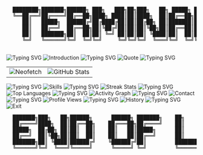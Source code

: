 <div align="center">
  <pre>
  ████████╗███████╗██████╗ ███╗   ███╗██╗███╗   ██╗ █████╗ ██╗     
  ╚══██╔══╝██╔════╝██╔══██╗████╗ ████║██║████╗  ██║██╔══██╗██║     
     ██║   █████╗  ██████╔╝██╔████╔██║██║██╔██╗ ██║███████║██║     
     ██║   ██╔══╝  ██╔══██╗██║╚██╔╝██║██║██║╚██╗██║██╔══██║██║     
     ██║   ███████╗██║  ██║██║ ╚═╝ ██║██║██║ ╚████║██║  ██║███████╗
     ╚═╝   ╚══════╝╚═╝  ╚═╝╚═╝     ╚═╝╚═╝╚═╝  ╚═══╝╚═╝  ╚═╝╚══════╝
  </pre>
</div>

<img src="https://readme-typing-svg.herokuapp.com?font=Ubuntu+Mono&size=25&color=00FF00&background=000000&center=false&vCenter=true&width=800&height=50&lines=  jokeruhq@github:~$+whoami" alt="Typing SVG" />

<img src="https://readme-typing-svg.herokuapp.com?font=Ubuntu+Mono&size=20&duration=2000&pause=500&color=00FF00&background=000000&center=false&vCenter=true&width=800&height=50&lines=Hi+there!+I'm+jokeruhq%2C+a+passionate+developer." alt="Introduction" />

<img src="https://readme-typing-svg.herokuapp.com?font=Ubuntu+Mono&size=25&color=00FF00&background=000000&center=false&vCenter=true&width=800&height=50&lines=jokeruhq@github:~$+cat+quote.txt" alt="Typing SVG" />

<img src="https://readme-typing-svg.herokuapp.com?font=Ubuntu+Mono&size=20&duration=3000&pause=1000&color=00FF00&background=000000&center=true&vCenter=true&multiline=true&width=600&height=80&lines=%22The+mind+is+like+a+parachute%3A;it+only+works+if+it's+open%22" alt="Quote" />

<img src="https://readme-typing-svg.herokuapp.com?font=Ubuntu+Mono&size=25&color=00FF00&background=000000&center=false&vCenter=true&width=800&height=50&lines=jokeruhq@github:~$+neofetch" alt="Typing SVG" />

<table>
  <tr>
    <td>
      <img src="https://readme-typing-svg.herokuapp.com?font=Ubuntu+Mono&size=18&duration=1&color=00FF00&background=000000&center=false&vCenter=true&repeat=false&width=400&height=350&lines=jokeruhq@github;-----------------;OS%3A+GitHub+Pro;Host%3A+Developer+Terminal;Kernel%3A+Problem+Solver;Uptime%3A+Since+birth;Packages%3A+Many;Shell%3A+ZSH;DE%3A+VSCode;WM%3A+Focus;Terminal%3A+Life;CPU%3A+Brain+(Overclocked);GPU%3A+Vision+Pro;Memory%3A+High+Capacity" alt="Neofetch" />
    </td>
    <td>
      <img src="https://github-readme-stats.vercel.app/api?username=jokeruhq&show_icons=true&theme=chartreuse-dark&hide_border=true&bg_color=000000&title_color=00FF00&icon_color=00FF00&text_color=00FF00&hide_title=true" alt="GitHub Stats" />
    </td>
  </tr>
</table>

<img src="https://readme-typing-svg.herokuapp.com?font=Ubuntu+Mono&size=25&color=00FF00&background=000000&center=false&vCenter=true&width=800&height=50&lines=jokeruhq@github:~$+ls+-la+skills/" alt="Typing SVG" />

<img src="https://readme-typing-svg.herokuapp.com?font=Ubuntu+Mono&size=18&duration=1&color=00FF00&background=000000&center=false&vCenter=true&repeat=false&multiline=true&width=600&height=250&lines=total+36;drwxr-xr-x++2+jokeruhq+dev++++4096+May+07+2024+.;drwxr-xr-x++5+jokeruhq+dev++++4096+May+07+2024+..;-rwxr-xr-x++1+jokeruhq+dev++++9876+May+07+2024+JavaScript.js;-rwxr-xr-x++1+jokeruhq+dev++++8765+May+07+2024+TypeScript.ts;-rwxr-xr-x++1+jokeruhq+dev++++7654+May+07+2024+React.jsx;-rwxr-xr-x++1+jokeruhq+dev++++6543+May+07+2024+Node.js;-rwxr-xr-x++1+jokeruhq+dev++++5432+May+07+2024+Python.py;-rwxr-xr-x++1+jokeruhq+dev++++4321+May+07+2024+HTML.html;-rwxr-xr-x++1+jokeruhq+dev++++3210+May+07+2024+CSS.css;-rwxr-xr-x++1+jokeruhq+dev++++2109+May+07+2024+Git.git;-rwxr-xr-x++1+jokeruhq+dev++++1098+May+07+2024+Docker.dockerfile;-rwxr-xr-x++1+jokeruhq+dev++++9870+May+07+2024+ProblemSolving.exe" alt="Skills" />

<img src="https://readme-typing-svg.herokuapp.com?font=Ubuntu+Mono&size=25&color=00FF00&background=000000&center=false&vCenter=true&width=800&height=50&lines=jokeruhq@github:~$+htop" alt="Typing SVG" />

<img src="https://github-readme-streak-stats.herokuapp.com/?user=jokeruhq&theme=chartreuse-dark&hide_border=true&background=000000&stroke=00FF00&ring=00FF00&fire=00FF00&currStreakNum=00FF00&sideNums=00FF00&currStreakLabel=00FF00&sideLabels=00FF00&dates=00FF00" alt="Streak Stats" />

<img src="https://readme-typing-svg.herokuapp.com?font=Ubuntu+Mono&size=25&color=00FF00&background=000000&center=false&vCenter=true&width=800&height=50&lines=jokeruhq@github:~$+top+-o+PERCENT" alt="Typing SVG" />

<img src="https://github-readme-stats.vercel.app/api/top-langs/?username=jokeruhq&layout=compact&theme=chartreuse-dark&hide_border=true&bg_color=000000&title_color=00FF00&text_color=00FF00&hide_title=true" alt="Top Languages" />

<img src="https://readme-typing-svg.herokuapp.com?font=Ubuntu+Mono&size=25&color=00FF00&background=000000&center=false&vCenter=true&width=800&height=50&lines=jokeruhq@github:~$+ps+aux+|+grep+activity" alt="Typing SVG" />

<img src="https://github-readme-activity-graph.vercel.app/graph?username=jokeruhq&theme=chartreuse-dark&hide_border=true&bg_color=000000&color=00FF00&line=00FF00&point=00FF00" alt="Activity Graph" />

<img src="https://readme-typing-svg.herokuapp.com?font=Ubuntu+Mono&size=25&color=00FF00&background=000000&center=false&vCenter=true&width=800&height=50&lines=jokeruhq@github:~$+cat+contact.txt" alt="Typing SVG" />

<img src="https://readme-typing-svg.herokuapp.com?font=Ubuntu+Mono&size=18&duration=1&color=00FF00&background=000000&center=false&vCenter=true&repeat=false&multiline=true&width=600&height=150&lines=EMAIL%3A+contact%40jokeruhq.com;TWITTER%3A+%40jokeruhq;LINKEDIN%3A+linkedin.com%2Fin%2Fjokeruhq;GITHUB%3A+github.com%2Fjokeruhq;LOCATION%3A+%2Fhome%2Fjokeruhq;STATUS%3A+Available+for+collaboration" alt="Contact" />

<img src="https://readme-typing-svg.herokuapp.com?font=Ubuntu+Mono&size=25&color=00FF00&background=000000&center=false&vCenter=true&width=800&height=50&lines=jokeruhq@github:~$+curl+-s+https%3A%2F%2Fkomarev.com%2Fghpvc%2F%3Fusername%3Djokeruhq" alt="Typing SVG" />

<img src="https://komarev.com/ghpvc/?username=jokeruhq&style=for-the-badge&color=00FF00&label=VISITORS" alt="Profile Views" />

<img src="https://readme-typing-svg.herokuapp.com?font=Ubuntu+Mono&size=25&color=00FF00&background=000000&center=false&vCenter=true&width=800&height=50&lines=jokeruhq@github:~$+history" alt="Typing SVG" />

<img src="https://readme-typing-svg.herokuapp.com?font=Ubuntu+Mono&size=18&duration=1&color=00FF00&background=000000&center=false&vCenter=true&repeat=false&multiline=true&width=600&height=200&lines=+++1++cd+%2Fhome%2Fjokeruhq;+++2++git+init;+++3++npm+install+life-experience;+++4++git+add+.;+++5++git+commit+-m+%22Initial+commit%22;+++6++while+true%3B+do+code+%26%26+learn+%26%26+grow%3B+done;+++7++git+push+origin+master;+++8++ssh+user%40real-world.com;+++9++sudo+apt-get+update+%26%26+sudo+apt-get+upgrade;++10++exit" alt="History" />

<img src="https://readme-typing-svg.herokuapp.com?font=Ubuntu+Mono&size=25&color=00FF00&background=000000&center=false&vCenter=true&width=800&height=50&lines=jokeruhq@github:~$+exit" alt="Typing SVG" />

<img src="https://readme-typing-svg.herokuapp.com?font=Ubuntu+Mono&size=20&duration=3000&pause=1000&color=00FF00&background=000000&center=true&vCenter=true&width=600&lines=Connection+to+github.com+closed.;Thanks+for+visiting!;Come+back+soon..." alt="Exit" />

<div align="center">
  <pre>
  ███████╗███╗   ██╗██████╗      ██████╗ ███████╗    ██╗     ██╗███╗   ██╗███████╗
  ██╔════╝████╗  ██║██╔══██╗    ██╔═══██╗██╔════╝    ██║     ██║████╗  ██║██╔════╝
  █████╗  ██╔██╗ ██║██║  ██║    ██║   ██║█████╗      ██║     ██║██╔██╗ ██║█████╗  
  ██╔══╝  ██║╚██╗██║██║  ██║    ██║   ██║██╔══╝      ██║     ██║██║╚██╗██║██╔══╝  
  ███████╗██║ ╚████║██████╔╝    ╚██████╔╝██║         ███████╗██║██║ ╚████║███████╗
  ╚══════╝╚═╝  ╚═══╝╚═════╝      ╚═════╝ ╚═╝         ╚══════╝╚═╝╚═╝  ╚═══╝╚══════╝
  </pre>
</div>
